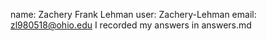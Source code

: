 name: Zachery Frank Lehman
user: Zachery-Lehman
email: zl980518@ohio.edu
I recorded my answers in answers.md 